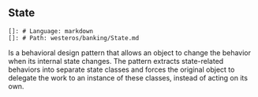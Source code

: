 ## State

    []: # Language: markdown
    []: # Path: westeros/banking/State.md

Is a behavioral design pattern that allows an object to change the behavior when its internal state changes. The pattern extracts state-related behaviors into separate state classes and forces the original object to delegate the work to an instance of these classes, instead of acting on its own.

